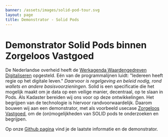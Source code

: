 ```yaml
---
banner: /assets/images/solid-pod-tour.svg
layout: page
title: Demonstrator - Solid Pods
---
```


# Demonstrator Solid Pods binnen Zorgeloos Vastgoed

De Nederlandse overheid heeft de [Werkagenda Waardengedreven Digitaliseren](https://www.digitaleoverheid.nl/kabinetsbeleid-digitalisering/werkagenda/) opgesteld. Eén van de programmalijnen luidt: "Iedereen heeft regie op het digitale leven." *Daarvoor is regelgeving en beleid nodig, rond wallets en andere basisvoorzieningen.* Solid is een specificatie die het mogelijk maakt om je data op een veilige manier, decentraal, op te slaan in Pods. Als Kadaster bereiden wij ons voor op deze ontwikkelingen. Het begrijpen van de technologie is hiervoor randvoorwaardelijk. Daarom bouwen wij aan een demonstrator, met als voorbeeld usecase [Zorgeloos Vastgoed](https://www.zorgeloosvastgoed.nl/), om de (on)mogelijkheden van SOLID pods te onderzoeken en begrijpen.

Op onze [Github pagina](https://github.com/kadaster-labs/solid-quest) vind je de laatste informatie en de demonstrator. 